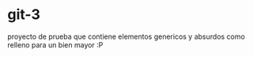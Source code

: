 # git-3
proyecto de prueba
que contiene elementos
genericos y absurdos
como relleno para
un bien mayor :P
